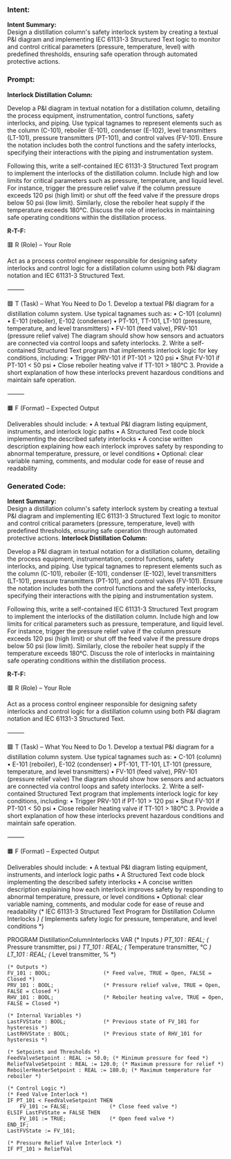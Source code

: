 ### Intent:
**Intent Summary:**  
Design a distillation column's safety interlock system by creating a textual P&I diagram and implementing IEC 61131-3 Structured Text logic to monitor and control critical parameters (pressure, temperature, level) with predefined thresholds, ensuring safe operation through automated protective actions.

### Prompt:
**Interlock Distillation Column:**

Develop a P&I diagram in textual notation for a distillation column, detailing the process equipment, instrumentation, control functions, safety interlocks, and piping. Use typical tagnames to represent elements such as the column (C-101), reboiler (E-101), condenser (E-102), level transmitters (LT-101), pressure transmitters (PT-101), and control valves (FV-101). Ensure the notation includes both the control functions and the safety interlocks, specifying their interactions with the piping and instrumentation system.

Following this, write a self-contained IEC 61131-3 Structured Text program to implement the interlocks of the distillation column. Include high and low limits for critical parameters such as pressure, temperature, and liquid level. For instance, trigger the pressure relief valve if the column pressure exceeds 120 psi (high limit) or shut off the feed valve if the pressure drops below 50 psi (low limit). Similarly, close the reboiler heat supply if the temperature exceeds 180°C. Discuss the role of interlocks in maintaining safe operating conditions within the distillation process.

**R-T-F:**

🟥 R (Role) – Your Role

Act as a process control engineer responsible for designing safety interlocks and control logic for a distillation column using both P&I diagram notation and IEC 61131-3 Structured Text.

⸻

🟩 T (Task) – What You Need to Do
	1.	Develop a textual P&I diagram for a distillation column system. Use typical tagnames such as:
	•	C-101 (column)
	•	E-101 (reboiler), E-102 (condenser)
	•	PT-101, TT-101, LT-101 (pressure, temperature, and level transmitters)
	•	FV-101 (feed valve), PRV-101 (pressure relief valve)
The diagram should show how sensors and actuators are connected via control loops and safety interlocks.
	2.	Write a self-contained Structured Text program that implements interlock logic for key conditions, including:
	•	Trigger PRV-101 if PT-101 > 120 psi
	•	Shut FV-101 if PT-101 < 50 psi
	•	Close reboiler heating valve if TT-101 > 180°C
	3.	Provide a short explanation of how these interlocks prevent hazardous conditions and maintain safe operation.

⸻

🟧 F (Format) – Expected Output

Deliverables should include:
	•	A textual P&I diagram listing equipment, instruments, and interlock logic paths
	•	A Structured Text code block implementing the described safety interlocks
	•	A concise written description explaining how each interlock improves safety by responding to abnormal temperature, pressure, or level conditions
	•	Optional: clear variable naming, comments, and modular code for ease of reuse and readability

### Generated Code:
**Intent Summary:**  
Design a distillation column's safety interlock system by creating a textual P&I diagram and implementing IEC 61131-3 Structured Text logic to monitor and control critical parameters (pressure, temperature, level) with predefined thresholds, ensuring safe operation through automated protective actions.
**Interlock Distillation Column:**

Develop a P&I diagram in textual notation for a distillation column, detailing the process equipment, instrumentation, control functions, safety interlocks, and piping. Use typical tagnames to represent elements such as the column (C-101), reboiler (E-101), condenser (E-102), level transmitters (LT-101), pressure transmitters (PT-101), and control valves (FV-101). Ensure the notation includes both the control functions and the safety interlocks, specifying their interactions with the piping and instrumentation system.

Following this, write a self-contained IEC 61131-3 Structured Text program to implement the interlocks of the distillation column. Include high and low limits for critical parameters such as pressure, temperature, and liquid level. For instance, trigger the pressure relief valve if the column pressure exceeds 120 psi (high limit) or shut off the feed valve if the pressure drops below 50 psi (low limit). Similarly, close the reboiler heat supply if the temperature exceeds 180°C. Discuss the role of interlocks in maintaining safe operating conditions within the distillation process.

**R-T-F:**

🟥 R (Role) – Your Role

Act as a process control engineer responsible for designing safety interlocks and control logic for a distillation column using both P&I diagram notation and IEC 61131-3 Structured Text.

⸻

🟩 T (Task) – What You Need to Do
	1.	Develop a textual P&I diagram for a distillation column system. Use typical tagnames such as:
	•	C-101 (column)
	•	E-101 (reboiler), E-102 (condenser)
	•	PT-101, TT-101, LT-101 (pressure, temperature, and level transmitters)
	•	FV-101 (feed valve), PRV-101 (pressure relief valve)
The diagram should show how sensors and actuators are connected via control loops and safety interlocks.
	2.	Write a self-contained Structured Text program that implements interlock logic for key conditions, including:
	•	Trigger PRV-101 if PT-101 > 120 psi
	•	Shut FV-101 if PT-101 < 50 psi
	•	Close reboiler heating valve if TT-101 > 180°C
	3.	Provide a short explanation of how these interlocks prevent hazardous conditions and maintain safe operation.

⸻

🟧 F (Format) – Expected Output

Deliverables should include:
	•	A textual P&I diagram listing equipment, instruments, and interlock logic paths
	•	A Structured Text code block implementing the described safety interlocks
	•	A concise written description explaining how each interlock improves safety by responding to abnormal temperature, pressure, or level conditions
	•	Optional: clear variable naming, comments, and modular code for ease of reuse and readability
(* IEC 61131-3 Structured Text Program for Distillation Column Interlocks *)
(* Implements safety logic for pressure, temperature, and level conditions *)

PROGRAM DistillationColumnInterlocks
VAR
    (* Inputs *)
    PT_101 : REAL;                 (* Pressure transmitter, psi *)
    TT_101 : REAL;                 (* Temperature transmitter, °C *)
    LT_101 : REAL;                 (* Level transmitter, % *)
    
    (* Outputs *)
    FV_101 : BOOL;                 (* Feed valve, TRUE = Open, FALSE = Closed *)
    PRV_101 : BOOL;                (* Pressure relief valve, TRUE = Open, FALSE = Closed *)
    RHV_101 : BOOL;                (* Reboiler heating valve, TRUE = Open, FALSE = Closed *)
    
    (* Internal Variables *)
    LastFVState : BOOL;            (* Previous state of FV_101 for hysteresis *)
    LastRHVState : BOOL;           (* Previous state of RHV_101 for hysteresis *)
    
    (* Setpoints and Thresholds *)
    FeedValveSetpoint : REAL := 50.0; (* Minimum pressure for feed *)
    ReliefValveSetpoint : REAL := 120.0; (* Maximum pressure for relief *)
    ReboilerHeaterSetpoint : REAL := 180.0; (* Maximum temperature for reboiler *)
    
    (* Control Logic *)
    (* Feed Valve Interlock *)
    IF PT_101 < FeedValveSetpoint THEN
        FV_101 := FALSE;             (* Close feed valve *)
    ELSIF LastFVState = FALSE THEN
        FV_101 := TRUE;              (* Open feed valve *)
    END_IF;
    LastFVState := FV_101;
    
    (* Pressure Relief Valve Interlock *)
    IF PT_101 > ReliefVal
